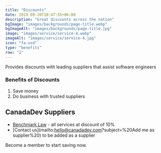 ```yaml
---
title: "Discounts"
date: 2019-09-20T10:47:55+06:00
description: "Great discounts across the nation"
bgImage: "images/backgrounds/page-title.webp"
bgImageAlt: "images/backgrounds/page-title.jpg"
image: "images/service/service-4.webp"
imageAlt: "images/service/service-4.jpg"
icon: "fa-usd"
type: "benefits"
row: "2"
---
```


Provides discounts with leading suppliers that assist software engineers

### Benefits of Discounts

1. Save money
2. Do business with trusted suppliers

## CanadaDev Suppliers

- [Benchmark Law](https://www.benchmarklaw.ca/) - all services at discount of 10%
- [Contact us](mailto:hello@canadadev.com?subject=%20Add me as supplier%20) to be added as a supplier

Become a member to start saving now.
